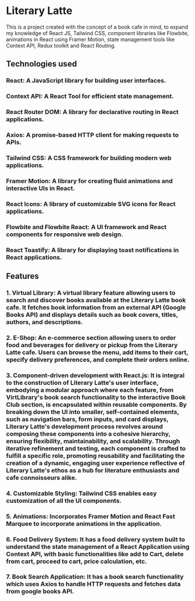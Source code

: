 # Literary Latte

This is a project created with the concept of a book cafe in mind, to expand my knowledge of React JS, Tailwind CSS, component libraries like Flowbite, animations in React using Framer Motion, state management tools like Context API, Redux toolkit and React Routing.

## Technologies used

### React: A JavaScript library for building user interfaces.
### Context API: A React Tool for efficient state management.
### React Router DOM: A library for declarative routing in React applications.
### Axios: A promise-based HTTP client for making requests to APIs.
### Tailwind CSS: A CSS framework for building modern web applications.
### Framer Motion: A library for creating fluid animations and interactive UIs in React.
### React Icons: A library of customizable SVG icons for React applications.
### Flowbite and Flowbite React: A UI framework and React components for responsive web design.
### React Toastify: A library for displaying toast notifications in React applications.

## Features

### 1. Virtual Library: A virtual library feature allowing users to search and discover books available at the Literary Latte book cafe. It fetches book information from an external API (Google Books API) and displays details such as book covers, titles, authors, and descriptions.

### 2. E-Shop: An e-commerce section allowing users to order food and beverages for delivery or pickup from the Literary Latte cafe. Users can browse the menu, add items to their cart, specify delivery preferences, and complete their orders online.

### 3. Component-driven development with React.js: It is integral to the construction of Literary Latte's user interface, embodying a modular approach where each feature, from VirtLibrary's book search functionality to the interactive Book Club section, is encapsulated within reusable components. By breaking down the UI into smaller, self-contained elements, such as navigation bars, form inputs, and card displays, Literary Latte's development process revolves around composing these components into a cohesive hierarchy, ensuring flexibility, maintainability, and scalability. Through iterative refinement and testing, each component is crafted to fulfill a specific role, promoting reusability and facilitating the creation of a dynamic, engaging user experience reflective of Literary Latte's ethos as a hub for literature enthusiasts and cafe connoisseurs alike.

### 4. Customizable Styling: Tailwind CSS enables easy customization of all the UI components.

### 5. Animations: Incorporates Framer Motion and React Fast Marquee to incorporate animations in the application.

### 6. Food Delivery System: It has a food delivery system built to understand the state management of a React Application using Context API, with basic functionalities like add to Cart, delete from cart, proceed to cart, price calculation, etc.

### 7. Book Search Application: It has a book search functionality which uses Axios to handle HTTP requests and fetches data from google books API.
